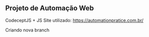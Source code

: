## Projeto de Automação Web
CodeceptJS + JS
Site utilizado: https://automationpratice.com.br/

Criando nova branch 
